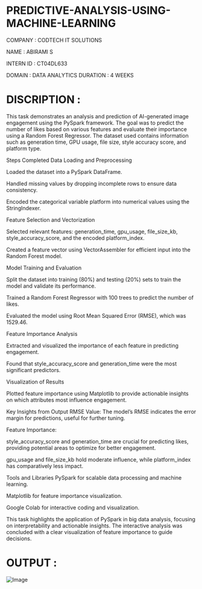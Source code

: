 # PREDICTIVE-ANALYSIS-USING-MACHINE-LEARNING

COMPANY : CODTECH IT SOLUTIONS 

NAME : ABIRAMI S 

INTERN ID : CT04DL633 

DOMAIN : DATA ANALYTICS DURATION : 4 WEEKS

# DISCRIPTION :

This task demonstrates an analysis and prediction of AI-generated image engagement using the PySpark framework. The goal was to predict the number of likes based on various features and evaluate their importance using a Random Forest Regressor. The dataset used contains information such as generation time, GPU usage, file size, style accuracy score, and platform type.

Steps Completed
Data Loading and Preprocessing

Loaded the dataset into a PySpark DataFrame.

Handled missing values by dropping incomplete rows to ensure data consistency.

Encoded the categorical variable platform into numerical values using the StringIndexer.

Feature Selection and Vectorization

Selected relevant features: generation_time, gpu_usage, file_size_kb, style_accuracy_score, and the encoded platform_index.

Created a feature vector using VectorAssembler for efficient input into the Random Forest model.

Model Training and Evaluation

Split the dataset into training (80%) and testing (20%) sets to train the model and validate its performance.

Trained a Random Forest Regressor with 100 trees to predict the number of likes.

Evaluated the model using Root Mean Squared Error (RMSE), which was 1529.46.

Feature Importance Analysis

Extracted and visualized the importance of each feature in predicting engagement.

Found that style_accuracy_score and generation_time were the most significant predictors.

Visualization of Results

Plotted feature importance using Matplotlib to provide actionable insights on which attributes most influence engagement.

Key Insights from Output
RMSE Value: The model’s RMSE indicates the error margin for predictions, useful for further tuning.

Feature Importance:

style_accuracy_score and generation_time are crucial for predicting likes, providing potential areas to optimize for better engagement.

gpu_usage and file_size_kb hold moderate influence, while platform_index has comparatively less impact.

Tools and Libraries
PySpark for scalable data processing and machine learning.

Matplotlib for feature importance visualization.

Google Colab for interactive coding and visualization.

This task highlights the application of PySpark in big data analysis, focusing on interpretability and actionable insights. The interactive analysis was concluded with a clear visualization of feature importance to guide decisions.
# OUTPUT : 

![Image](https://github.com/user-attachments/assets/da6a5467-7532-45a2-a18b-2b090cbe560f)
